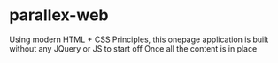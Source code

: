 # parallex-web
Using modern HTML + CSS Principles, this onepage application is built without any JQuery or JS to start off Once all the content is in place
